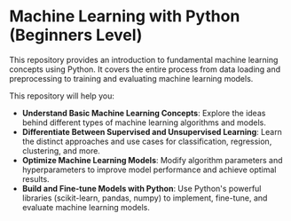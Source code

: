 # Machine Learning with Python (Beginners Level)

This repository provides an introduction to fundamental machine learning concepts using Python. It covers the entire process from data loading and preprocessing to training and evaluating machine learning models.

This repository will help you:

- **Understand Basic Machine Learning Concepts**: Explore the ideas behind different types of machine learning algorithms and models.
- **Differentiate Between Supervised and Unsupervised Learning**: Learn the distinct approaches and use cases for classification, regression, clustering, and more.
- **Optimize Machine Learning Models**: Modify algorithm parameters and hyperparameters to improve model performance and achieve optimal results.
- **Build and Fine-tune Models with Python**: Use Python's powerful libraries (scikit-learn, pandas, numpy) to implement, fine-tune, and evaluate machine learning models.
